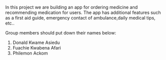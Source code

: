 In this project we are building an app for ordering medicine and recommending medication for users. The app has additional features such as a first aid guide, emergency contact of ambulance,daily medical tips, etc..

Group members should put down their names below:
1. Donald Kwame Asiedu
2. Fuachie Kwabena Afari
3. Philemon Ackom
